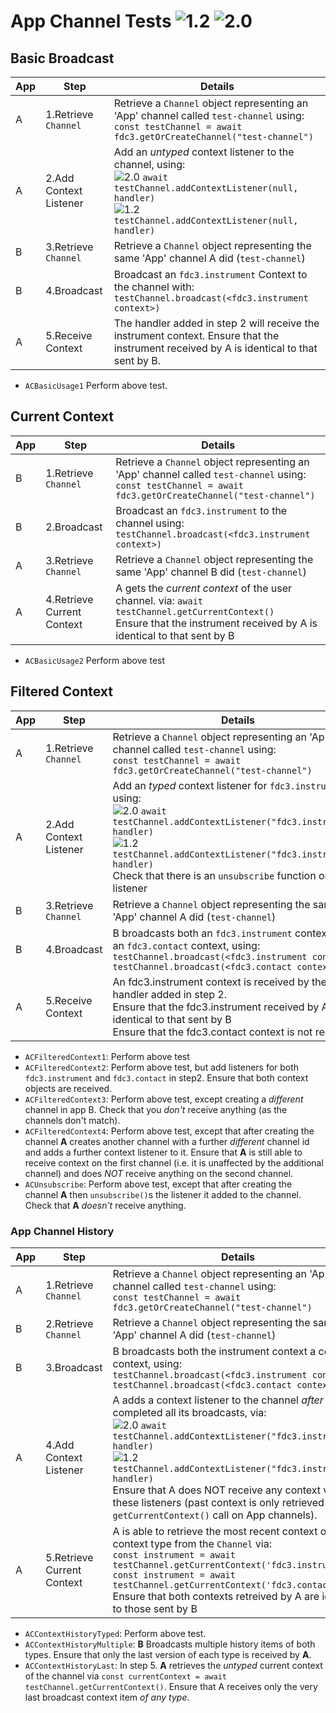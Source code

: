 # App Channel Tests  ![1.2](https://img.shields.io/badge/FDC3-1.2-green) ![2.0](https://img.shields.io/badge/FDC3-2.0-blue)

## Basic Broadcast

| App | Step               | Details                                                                    |
|-----|--------------------|----------------------------------------------------------------------------|
| A   | 1.Retrieve `Channel`    |Retrieve a `Channel` object representing an 'App' channel called `test-channel` using: <br/>`const testChannel = await fdc3.getOrCreateChannel("test-channel")` |
| A   | 2.Add Context Listener |Add an _untyped_ context listener to the channel, using: <br/> ![2.0](https://img.shields.io/badge/FDC3-2.0-blue) `await testChannel.addContextListener(null, handler)` <br/>![1.2](https://img.shields.io/badge/FDC3-1.2-green) `testChannel.addContextListener(null, handler)` |
| B   | 3.Retrieve `Channel`     | Retrieve a `Channel` object representing the same 'App' channel A did (`test-channel`)|
| B   | 4.Broadcast          | Broadcast an `fdc3.instrument` Context to the channel with: <br/>`testChannel.broadcast(<fdc3.instrument context>)`|
| A   | 5.Receive Context    | The handler added in step 2 will receive the instrument context. Ensure that the instrument received by A is identical to that sent by B.  |

- `ACBasicUsage1` Perform above test.

## Current Context

| App | Step               | Details                                                                    |
|-----|--------------------|----------------------------------------------------------------------------|
| B   | 1.Retrieve `Channel` |Retrieve a `Channel` object representing an 'App' channel called `test-channel` using: <br/>`const testChannel = await fdc3.getOrCreateChannel("test-channel")` |
| B   | 2.Broadcast          | Broadcast an `fdc3.instrument` to the channel using: <br/> `testChannel.broadcast(<fdc3.instrument context>)`|
| A   | 3.Retrieve `Channel`   |Retrieve a `Channel` object representing the same 'App' channel B did (`test-channel`)|
| A   | 4.Retrieve Current Context    | A gets the _current context_ of the user channel. via:  `await testChannel.getCurrentContext()` <br />Ensure that the instrument received by A is identical to that sent by B    |

-  `ACBasicUsage2` Perform above test

## Filtered Context

| App | Step               | Details                                                         |
|-----|--------------------|-----------------------------------------------------------------|
| A   | 1.Retrieve `Channel` |Retrieve a `Channel` object representing an 'App' channel called `test-channel` using: <br/>`const testChannel = await fdc3.getOrCreateChannel("test-channel")` |
| A   | 2.Add Context Listener |Add an _typed_ context listener for `fdc3.instrument`, using: <br/> ![2.0](https://img.shields.io/badge/FDC3-2.0-blue) `await testChannel.addContextListener("fdc3.instrument", handler)` <br/>![1.2](https://img.shields.io/badge/FDC3-1.2-green) `testChannel.addContextListener("fdc3.instrument", handler)`  <br>Check that there is an `unsubscribe` function on the listener |
| B   | 3.Retrieve `Channel`   |Retrieve a `Channel` object representing the same 'App' channel A did (`test-channel`)|
| B   | 4.Broadcast          | B broadcasts both an `fdc3.instrument` context and an `fdc3.contact` context, using: <br /> `testChannel.broadcast(<fdc3.instrument context>)` <br /> `testChannel.broadcast(<fdc3.contact context>)`|
| A   | 5.Receive Context    | An fdc3.instrument context is received by the handler added in step 2.<br />Ensure that the fdc3.instrument received by A is identical to that sent by B<br />Ensure that the fdc3.contact context is not received.                                                                   |

-  `ACFilteredContext1`: Perform above test 
-  `ACFilteredContext2`: Perform above test, but add listeners for both `fdc3.instrument` and `fdc3.contact` in step2.  Ensure that both context objects are received. 
-  `ACFilteredContext3`: Perform above test, except creating a _different_ channel in app B. Check that you _don't_ receive anything (as the channels don't match).
-  `ACFilteredContext4`: Perform above test, except that after creating the channel **A** creates another channel with a further _different_ channel id and adds a further context listener to it.  Ensure that **A** is still able to receive context on the first channel (i.e. it is unaffected by the additional channel) and does *NOT* receive anything on the second channel.
-  `ACUnsubscribe`: Perform above test, except that after creating the channel **A** then `unsubscribe()`s the listener it added to the channel. Check that **A** _doesn't_ receive anything.

### App Channel History

| App | Step               | Details                                                 |
|-----|--------------------|---------------------------------------------------------|
| A   | 1.Retrieve `Channel` |Retrieve a `Channel` object representing an 'App' channel called `test-channel` using: <br/>`const testChannel = await fdc3.getOrCreateChannel("test-channel")` |
| B   | 2.Retrieve `Channel` |Retrieve a `Channel` object representing the same 'App' channel A did (`test-channel`)|
| B   | 3.Broadcast          |B broadcasts both the instrument context a contact context, using: <br /> `testChannel.broadcast(<fdc3.instrument context>)` <br /> `testChannel.broadcast(<fdc3.contact context>)` |
| A   | 4.Add Context Listener| A adds a context listener to the channel *after* B has completed all its broadcasts, via: <br />![2.0](https://img.shields.io/badge/FDC3-2.0-blue) `await testChannel.addContextListener("fdc3.instrument", handler)` <br/>![1.2](https://img.shields.io/badge/FDC3-1.2-green) `testChannel.addContextListener("fdc3.instrument", handler)` <br /> Ensure that A does NOT receive any context via these listeners (past context is only retrieved via a `getCurrentContext()` call on App channels). |
| A   | 5.Retrieve Current Context    | A is able to retrieve the most recent context of each context type from the `Channel`  via: <br/>`const instrument = await testChannel.getCurrentContext('fdc3.instrument')`<br/>`const instrument = await testChannel.getCurrentContext('fdc3.contact')`<br />Ensure that both contexts retreived by A are identical to those sent by B|

- `ACContextHistoryTyped`: Perform above test.
- `ACContextHistoryMultiple`: **B** Broadcasts multiple history items of both types.  Ensure that only the last version of each type is received by **A**.
- `ACContextHistoryLast`: In step 5. **A** retrieves the _untyped_ current context of the channel via `const currentContext = await testChannel.getCurrentContext()`. Ensure that A receives only the very last broadcast context item _of any type_.
